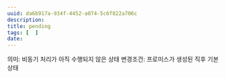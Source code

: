 ```yaml
---
uuid: da6b917a-934f-4452-a074-5c6f822a706c
description: 
title: pending
tags: [  ]
date: 
---
```




의미: 비동기 처리가 아직 수행되지 않은 상태
변경조건: 프로미스가 생성된 직후 기본 상태